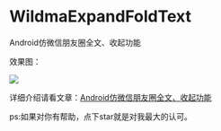 # WildmaExpandFoldText
Android仿微信朋友圈全文、收起功能

效果图：

![](http://upload-images.jianshu.io/upload_images/5382223-2746ae6da2653b1e.jpg?imageMogr2/auto-orient/strip%7CimageView2/2/w/1240)

详细介绍请看文章：[Android仿微信朋友圈全文、收起功能](http://www.jianshu.com/p/f2a2d213a3e3)

ps:如果对你有帮助，点下star就是对我最大的认可。
